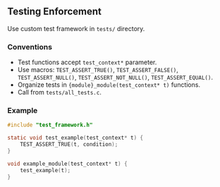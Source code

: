 ## Testing Enforcement

Use custom test framework in `tests/` directory.

### Conventions
- Test functions accept `test_context*` parameter.
- Use macros: `TEST_ASSERT_TRUE()`, `TEST_ASSERT_FALSE()`, `TEST_ASSERT_NULL()`, `TEST_ASSERT_NOT_NULL()`, `TEST_ASSERT_EQUAL()`.
- Organize tests in `{module}_module(test_context* t)` functions.
- Call from `tests/all_tests.c`.

### Example
```c
#include "test_framework.h"

static void test_example(test_context* t) {
    TEST_ASSERT_TRUE(t, condition);
}

void example_module(test_context* t) {
    test_example(t);
}
```
